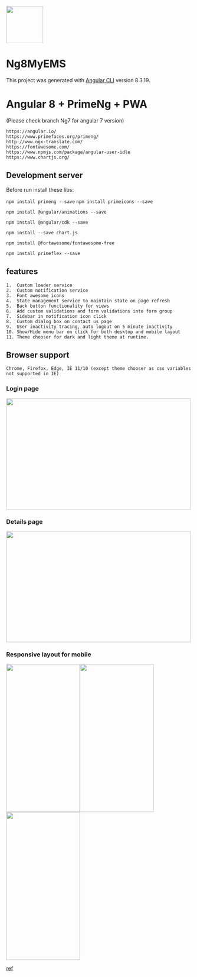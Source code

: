 
<img src="https://raw.githubusercontent.com/nikhilz/ng8-myEMS/master/src/assets/images/logo-small.jpg" width="100" height="100">


# Ng8MyEMS

This project was generated with [Angular CLI](https://github.com/angular/angular-cli) version 8.3.19.


# Angular 8 + PrimeNg + PWA
(Please check branch Ng7 for angular 7 version)
````
https://angular.io/
https://www.primefaces.org/primeng/
http://www.ngx-translate.com/
https://fontawesome.com/
https://www.npmjs.com/package/angular-user-idle
https://www.chartjs.org/
````


## Development server

Before run install these libs:

`npm install primeng --save`
`npm install primeicons --save`

`npm install @angular/animations --save`

`npm install @angular/cdk --save`

`npm install --save chart.js`

`npm install @fortawesome/fontawesome-free`

`npm install primeflex --save`


## features
````
1.  Custom loader service
2.  Custom notification service
3.  Font awesome icons
4.  State management service to maintain state on page refresh
5.  Back button functionality for views
6.  Add custom validations and form validations into form group
7.  Sidebar in notification icon click
8.  Custom dialog box on contact us page
9.  User inactivity tracing, auto logout on 5 minute inactivity
10. Show/Hide menu bar on click for both desktop and mobile layout
11. Theme chooser for dark and light theme at runtime.
````

## Browser support
````
Chrome, Firefox, Edge, IE 11/10 (except theme chooser as css variables not supported in IE)
````

### Login page
<img src="https://raw.githubusercontent.com/nikhilz/ng8-myEMS/master/src/assets/images/login-desktop.png" width="500" height="300">

### Details page
<img src="https://raw.githubusercontent.com/nikhilz/ng8-myEMS/master/src/assets/images/Employees_ss.png" width="500" height="300">

### Responsive layout for mobile


<img src="https://raw.githubusercontent.com/nikhilz/ng8-myEMS/master/src/assets/images/login_responsive.jpg" width="200" height="400"><img src="https://raw.githubusercontent.com/nikhilz/ng8-myEMS/master/src/assets/images/dashboard_responsive.jpg" width="200" height="400">
<img src="https://raw.githubusercontent.com/nikhilz/ng8-myEMS/master/src/assets/images/contactUs_responsive.jpg" width="200" height="400">

[ref](https://github.com/NilavPatel/Ng-Prime/)


